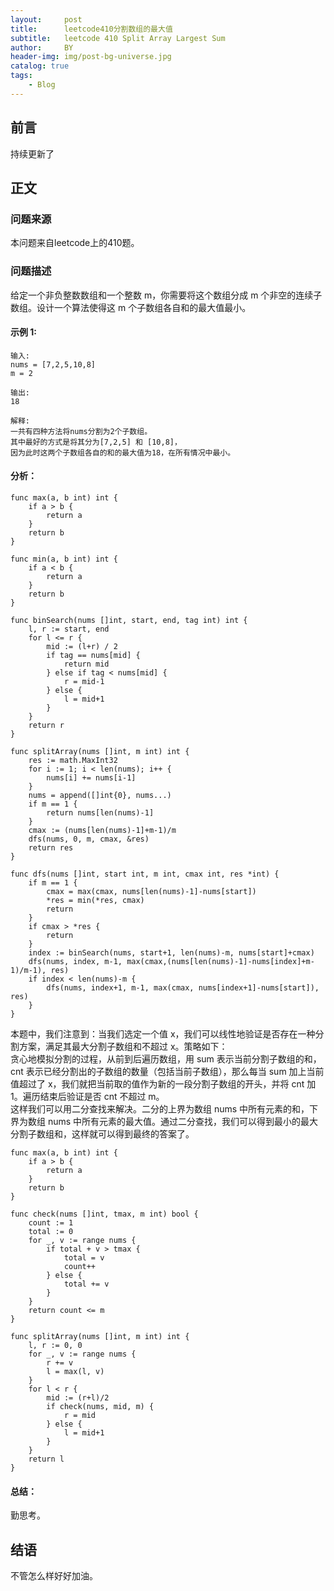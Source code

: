 ```yaml
---
layout:     post
title:      leetcode410分割数组的最大值
subtitle:   leetcode 410 Split Array Largest Sum
author:     BY
header-img: img/post-bg-universe.jpg
catalog: true
tags:
    - Blog
---
```



## 前言

持续更新了

## 正文

### 问题来源

本问题来自leetcode上的410题。 

### 问题描述

给定一个非负整数数组和一个整数 m，你需要将这个数组分成 m 个非空的连续子数组。设计一个算法使得这 m 个子数组各自和的最大值最小。  

#### 示例 1:
```
输入:
nums = [7,2,5,10,8]
m = 2

输出:
18

解释:
一共有四种方法将nums分割为2个子数组。
其中最好的方式是将其分为[7,2,5] 和 [10,8]，
因为此时这两个子数组各自的和的最大值为18，在所有情况中最小。
```

#### 分析：  
```
func max(a, b int) int {
    if a > b {
        return a
    }
    return b
}

func min(a, b int) int {
    if a < b {
        return a 
    }
    return b
}

func binSearch(nums []int, start, end, tag int) int {
    l, r := start, end
    for l <= r {
        mid := (l+r) / 2
        if tag == nums[mid] {
            return mid
        } else if tag < nums[mid] {
            r = mid-1
        } else {
            l = mid+1
        }
    }
    return r
}

func splitArray(nums []int, m int) int {
    res := math.MaxInt32
    for i := 1; i < len(nums); i++ {
        nums[i] += nums[i-1]
    }
    nums = append([]int{0}, nums...)
    if m == 1 {
        return nums[len(nums)-1]
    }
    cmax := (nums[len(nums)-1]+m-1)/m 
    dfs(nums, 0, m, cmax, &res)
    return res
}

func dfs(nums []int, start int, m int, cmax int, res *int) {
    if m == 1 {
        cmax = max(cmax, nums[len(nums)-1]-nums[start])
        *res = min(*res, cmax)
        return 
    }
    if cmax > *res {
        return
    }
    index := binSearch(nums, start+1, len(nums)-m, nums[start]+cmax)
    dfs(nums, index, m-1, max(cmax,(nums[len(nums)-1]-nums[index]+m-1)/m-1), res)
    if index < len(nums)-m {
        dfs(nums, index+1, m-1, max(cmax, nums[index+1]-nums[start]), res)
    }
}
```
本题中，我们注意到：当我们选定一个值 x，我们可以线性地验证是否存在一种分割方案，满足其最大分割子数组和不超过 x。策略如下：  
贪心地模拟分割的过程，从前到后遍历数组，用 sum 表示当前分割子数组的和，cnt 表示已经分割出的子数组的数量（包括当前子数组），那么每当 sum 加上当前值超过了 x，我们就把当前取的值作为新的一段分割子数组的开头，并将 cnt 加 1。遍历结束后验证是否 cnt 不超过 m。  
这样我们可以用二分查找来解决。二分的上界为数组 nums 中所有元素的和，下界为数组 nums 中所有元素的最大值。通过二分查找，我们可以得到最小的最大分割子数组和，这样就可以得到最终的答案了。  
```
func max(a, b int) int {
    if a > b {
        return a
    }
    return b
}

func check(nums []int, tmax, m int) bool {
    count := 1
    total := 0
    for _, v := range nums {
        if total + v > tmax {
            total = v
            count++
        } else {
            total += v
        }
    }
    return count <= m
}

func splitArray(nums []int, m int) int {
    l, r := 0, 0
    for _, v := range nums {
        r += v
        l = max(l, v)
    }
    for l < r {
        mid := (r+l)/2
        if check(nums, mid, m) {
            r = mid
        } else {
            l = mid+1
        }
    }
    return l
}
```

#### 总结：
勤思考。  

## 结语
不管怎么样好好加油。  
